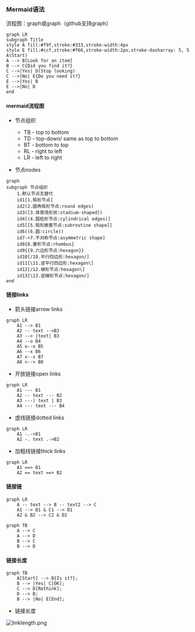 ### Mermaid语法

流程图：graph或graph（github支持graph）

```mermaid
graph LR
subgraph Title
style A fill:#f9f,stroke:#333,stroke-width:4px
style E fill:#ccf,stroke:#f66,stroke-width:2px,stroke-dasharray: 5, 5
A(Start)
A --> B[Look for an item]
B --> C{Did you find it?}
C -->|Yes| D(Stop looking)
C -->|No| E{Do you need it?}
E -->|Yes| B
E -->|No| D
end
```
#### mermaid流程图

* 节点组织
    * TB - top to bottom
    * TD - top-down/ same as top to bottom
    * BT - bottom to top
    * RL - right to left
    * LR - left to right

* 节点nodes

```mermaid
graph
subgraph 节点组织
    1.默认节点无替代
    id1[1.矩形节点]
    id2(2.圆角矩形节点:round edges)
    id3([3.体育场形状:stadium-shaped])
    id4[(4.圆柱形节点:cylindrical edges)]
    id5[[5.矩形嵌套节点:subroutine shape]]
    id6((6.圆:circle))
    id7->7.不对称节点:asymmetric shape]
    id8{8.菱形节点:rhombus}
    id9{{9.六边形节点:hexagon}}
    id10[/10.平行四边形:hexagon/]
    id11[\11.逆平行四边形:hexagon\]
    id12[/12.梯形节点:hexagon\]
    id13[\13.逆梯形节点:hexagon/]
end
```

#### 链接links

* 箭头链接arrow links
```mermaid
graph LR
    A1 --> B1
    A2 -- text -->B2
    A3 --> |text| B3
    A4 --o B4
    A5 o--o B5
    A6 --x B6
    A7 x--x B7
    A8 <--> B8
```
  
* 开放链接open links
```mermaid
graph LR
    A1 --- B1
    A2 -- text --- B2
    A3 ---| text | B3
    A4 --- text --- B4
```
  
* 虚线链接dotted links
```mermaid
graph LR
    A1 -.->B1
    A2 -. text .->B2
```

* 加粗线链接thick links
```mermaid
graph LR
    A1 ==> B1
    A2 == text ==> B2
```
  
#### 链接链
```mermaid
graph LR
    A -- text --> B -- text2 --> C
    A1 --> B1 & C1 --> D1
    A2 & B2 --> C2 & D2
```
```mermaid
graph TB
    A --> C
    A --> D
    B --> C
    B --> D
```

#### 链接长度
```mermaid
graph TB
    A[Start] --> B{Is it?};
    B --> |Yes| C[OK];
    C --> D[Rethink];
    D --> B;
    B --> |No| E[End];
```
* 链接长度

![linklength.png](mermaid/graph/MermaidGraphLinklength.png)